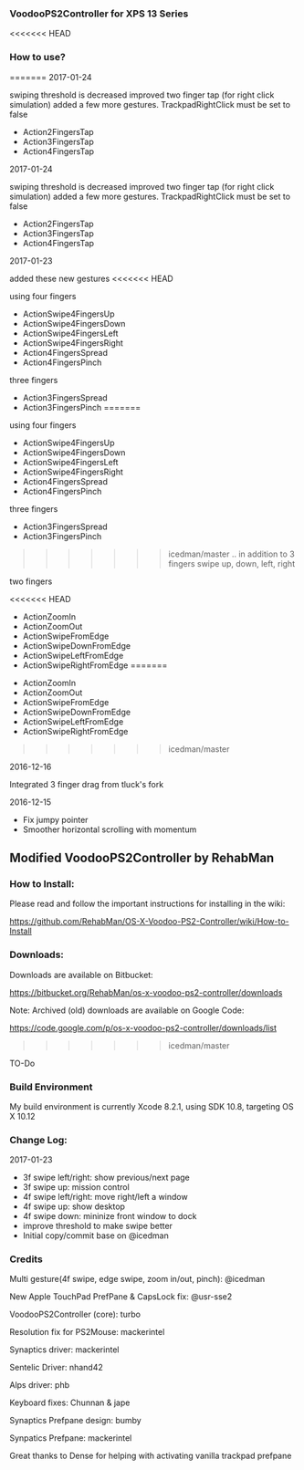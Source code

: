 ### VoodooPS2Controller for XPS 13 Series

<<<<<<< HEAD
### How to use?
=======
2017-01-24

swiping threshold is decreased
improved two finger tap (for right click simulation)
added a few more gestures. TrackpadRightClick must be set to false

* Action2FingersTap
* Action3FingersTap
* Action4FingersTap

2017-01-24

swiping threshold is decreased
improved two finger tap (for right click simulation)
added a few more gestures. TrackpadRightClick must be set to false

- Action2FingersTap
- Action3FingersTap
- Action4FingersTap

2017-01-23

added these new gestures
<<<<<<< HEAD

using four fingers

* ActionSwipe4FingersUp
* ActionSwipe4FingersDown
* ActionSwipe4FingersLeft
* ActionSwipe4FingersRight
* Action4FingersSpread
* Action4FingersPinch

three fingers

* Action3FingersSpread
* Action3FingersPinch
=======

using four fingers

- ActionSwipe4FingersUp
- ActionSwipe4FingersDown
- ActionSwipe4FingersLeft
- ActionSwipe4FingersRight
- Action4FingersSpread
- Action4FingersPinch

three fingers

- Action3FingersSpread
- Action3FingersPinch
>>>>>>> icedman/master
 .. in addition to 3 fingers swipe up, down, left, right

two fingers

<<<<<<< HEAD
* ActionZoomIn
* ActionZoomOut
* ActionSwipeFromEdge
* ActionSwipeDownFromEdge
* ActionSwipeLeftFromEdge
* ActionSwipeRightFromEdge
=======
- ActionZoomIn
- ActionZoomOut
- ActionSwipeFromEdge
- ActionSwipeDownFromEdge
- ActionSwipeLeftFromEdge
- ActionSwipeRightFromEdge
>>>>>>> icedman/master


2016-12-16

Integrated 3 finger drag from tluck's fork

2016-12-15

* Fix jumpy pointer
* Smoother horizontal scrolling with momentum

## Modified VoodooPS2Controller by RehabMan


### How to Install:

Please read and follow the important instructions for installing in the wiki:

https://github.com/RehabMan/OS-X-Voodoo-PS2-Controller/wiki/How-to-Install


### Downloads:

Downloads are available on Bitbucket:

https://bitbucket.org/RehabMan/os-x-voodoo-ps2-controller/downloads

Note: Archived (old) downloads are available on Google Code:

https://code.google.com/p/os-x-voodoo-ps2-controller/downloads/list
>>>>>>> icedman/master

TO-Do

### Build Environment

My build environment is currently Xcode 8.2.1, using SDK 10.8, targeting OS X 10.12

### Change Log:

2017-01-23

- 3f swipe left/right: show previous/next page
- 3f swipe up: mission control
- 4f swipe left/right: move right/left a window
- 4f swipe up: show desktop
- 4f swipe down: mininize front window to dock
- improve threshold to make swipe better
- Initial copy/commit base on @icedman


### Credits

Multi gesture(4f swipe, edge swipe, zoom in/out, pinch): @icedman

New Apple TouchPad PrefPane & CapsLock fix: @usr-sse2

VoodooPS2Controller (core): turbo

Resolution fix for PS2Mouse: mackerintel

Synaptics driver: mackerintel

Sentelic Driver: nhand42

Alps driver: phb

Keyboard fixes: Chunnan & jape

Synaptics Prefpane design: bumby

Synpatics Prefpane: mackerintel

Great thanks to Dense for helping with activating vanilla trackpad prefpane
